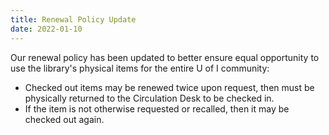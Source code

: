 ```yaml
---
title: Renewal Policy Update
date: 2022-01-10
---
```


Our renewal policy has been updated to better ensure equal opportunity to use the library's physical items for the entire U of I community:

- Checked out items may be renewed twice upon request, then must be physically returned to the Circulation Desk to be checked in.
- If the item is not otherwise requested or recalled, then it may be checked out again.
